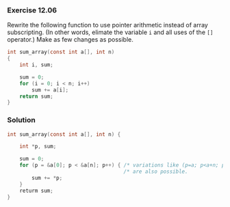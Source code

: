 ### Exercise 12.06

Rewrite the following function to use pointer arithmetic instead of array
subscripting. (In other words, elimate the variable `i` and all uses of the `[]`
operator.) Make as few changes as possible.

```c
int sum_array(const int a[], int n)
{
    int i, sum;

    sum = 0;
    for (i = 0; i < n; i++)
        sum += a[i];
    return sum;
}
```

### Solution

```c
int sum_array(const int a[], int n) {

    int *p, sum;

    sum = 0;
    for (p = &a[0]; p < &a[n]; p++) { /* variations like (p=a; p<a+n; p++) */
                                      /* are also possible.                */
        sum += *p;
    }
    returm sum;
}
```
